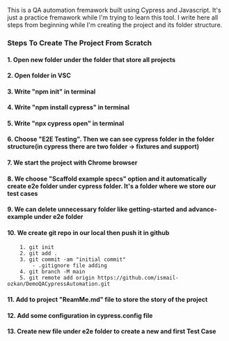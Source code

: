 This is a QA automation fremawork built using Cypress and Javascript.
It's just a practice fremawork while I'm trying to learn this tool.
I write here all steps from beginning while I'm  creating the project and its folder structure.

### Steps To Create The Project From Scratch
#### 1. Open new folder under the folder that store all projects

#### 2. Open folder in VSC

#### 3. Write "npm init" in terminal

#### 4. Write "npm install cypress" in terminal

#### 5. Write "npx cypress open" in terminal

#### 6. Choose "E2E Testing". Then we can see cypress folder in the folder structure(in cypress there are two folder -> fixtures and support)

#### 7. We start the project with Chrome browser

#### 8. We choose "Scaffold example specs" option and it automatically create e2e folder under cypress folder. It's a folder where we store our test cases

#### 9. We can delete unnecessary folder like getting-started and advance-example under e2e folder

#### 10. We create git repo in our local then push it in github
        1. git init
        2. git add .
        3. git commit -am "initial commit"
            - .gitignore file adding
        4. git branch -M main
        5. git remote add origin https://github.com/ismail-ozkan/DemoQACypressAutomation.git
        
#### 11. Add to project "ReamMe.md" file to store the story of the project

#### 12. Add some configuration in cypress.config file

#### 13. Create new file under e2e folder to create a new and first Test Case